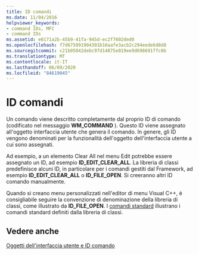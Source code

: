 ```yaml
---
title: ID comandi
ms.date: 11/04/2016
helpviewer_keywords:
- command IDs, MFC
- command IDs
ms.assetid: e0171a2b-45b9-41fa-945d-ec2f7602ded0
ms.openlocfilehash: f7d675891904301b16aafe3acb2c294eede6d8d8
ms.sourcegitcommit: c21b05042debc97d14875e019ee9d698691ffc0b
ms.translationtype: MT
ms.contentlocale: it-IT
ms.lasthandoff: 06/09/2020
ms.locfileid: "84619045"
---
```

# <a name="command-ids"></a>ID comandi

Un comando viene descritto completamente dal proprio ID di comando (codificato nel messaggio **WM_COMMAND** ). Questo ID viene assegnato all'oggetto interfaccia utente che genera il comando. In genere, gli ID vengono denominati per la funzionalità dell'oggetto dell'interfaccia utente a cui sono assegnati.

Ad esempio, a un elemento Clear All nel menu Edit potrebbe essere assegnato un ID, ad esempio **ID_EDIT_CLEAR_ALL**. La libreria di classi predefinisce alcuni ID, in particolare per i comandi gestiti dal Framework, ad esempio **ID_EDIT_CLEAR_ALL** o **ID_FILE_OPEN**. Si creeranno altri ID comando manualmente.

Quando si creano menu personalizzati nell'editor di menu Visual C++, è consigliabile seguire la convenzione di denominazione della libreria di classi, come illustrato da **ID_FILE_OPEN**. I [comandi standard](standard-commands.md) illustrano i comandi standard definiti dalla libreria di classi.

## <a name="see-also"></a>Vedere anche

[Oggetti dell'interfaccia utente e ID comando](user-interface-objects-and-command-ids.md)
